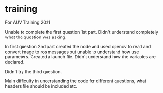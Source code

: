 # training
For AUV Training 2021

Unable to complete the first question 1st part. Didn't understand completely what the question was asking. 

In first question 2nd part created the node and used opencv to read and convert image to ros messages but unable to understand how use parameters.
Created a launch file.
Didn't understand how the variables are declared.

Didn't try the third question.

Main difficulty in understanding the code for different questions, what headers file should be included etc.

